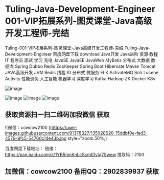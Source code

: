 # Tuling-Java-Development-Engineer 001-VIP拓展系列-图灵课堂-Java高级开发工程师-完结
Tuling-001-VIP拓展系列-图灵课堂-Java高级开发工程师-完结 Tuling-Java-Development-Engineer 百度网盘下载 download  Java开发  Java进阶 资源 教程 IT 程序员 面试 学习 充电
JavaSE JavaEE JavaWeb MyBatis 分布式 大数据 数据库 Spring Dubbo Redis ZooKeeper Spring Boot Hibernate Maven Tomcat JAVA高级开发 JVM
Redis 线程 IO 分布式 微服务 ELK ActivateMQ Solr Lucene Activity 性能调优 人工智能 机器学习 深度学习 Kafka Hadoop ZK Docker K8s


![image](https://user-images.githubusercontent.com/91378327/135028155-dfa475fe-d51f-4096-8cef-12bfce9c632a.png)

![image](https://user-images.githubusercontent.com/91378327/135028196-d5ca9dca-fb3c-4ec4-bc2c-40f89e2f4951.png)
![image](https://user-images.githubusercontent.com/91378327/135028217-cd5f7e8b-8582-4c72-bad9-656675d2a1e7.png)
![image](https://user-images.githubusercontent.com/91378327/135028238-448ad65e-8f72-46df-aaba-c7e8dce455c0.png)

## 获取资源扫一扫二维码加我微信 获取

![微信：cowcow2100 ](https://user-images.githubusercontent.com/91378327/135028620-15ddbf0e-fad3-4579-9fc5-54760c14e43b.jpg  style="zoom:50%;)



百度网盘下载地址：
链接：https://pan.baidu.com/s/1YBRmnKnLcScmtDylq7Swew 
提取码：2100 
## 加微信：cowcow2100   备用QQ：2902839937 获取

